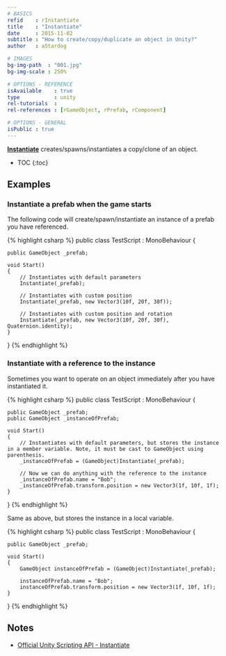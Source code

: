 ```yaml
---
# BASICS
refid    : rInstantiate
title    : "Instantiate"
date     : 2015-11-02
subtitle : "How to create/copy/duplicate an object in Unity?"
author   : aStardog

# IMAGES
bg-img-path  : "001.jpg"
bg-img-scale : 250%

# OPTIONS - REFERENCE
isAvailable    : true
type           : unity
rel-tutorials  : 
rel-references : [rGameObject, rPrefab, rComponent]

# OPTIONS - GENERAL
isPublic : true
---
```

**<a href="https://docs.unity3d.com/ScriptReference/Object.Instantiate.html" class="external">Instantiate</a>** creates/spawns/instantiates a copy/clone of an object.

* TOC
{:toc}

## Examples

### Instantiate a prefab when the game starts

The following code will create/spawn/instantiate an instance of a prefab you have referenced.

{% highlight csharp %}
public class TestScript : MonoBehaviour {

	public GameObject _prefab;

	void Start()
	{
		// Instantiates with default parameters
		Instantiate(_prefab);
		
		// Instantiates with custom position
		Instantiate(_prefab, new Vector3(10f, 20f, 30f));
		
		// Instantiates with custom position and rotation
		Instantiate(_prefab, new Vector3(10f, 20f, 30f), Quaternion.identity);
	}

}
{% endhighlight %}

### Instantiate with a reference to the instance

Sometimes you want to operate on an object immediately after you have instantiated it.

{% highlight csharp %}
public class TestScript : MonoBehaviour {

	public GameObject _prefab;
	public GameObject _instanceOfPrefab;

	void Start()
	{
		// Instantiates with default parameters, but stores the instance in a member variable. Note, it must be cast to GameObject using parenthesis.
		_instanceOfPrefab = (GameObject)Instantiate(_prefab);
		
		// Now we can do anything with the reference to the instance
		_instanceOfPrefab.name = "Bob";
		_instanceOfPrefab.transform.position = new Vector3(1f, 10f, 1f);
	}

}
{% endhighlight %}

Same as above, but stores the instance in a local variable.

{% highlight csharp %}
public class TestScript : MonoBehaviour {

	public GameObject _prefab;

	void Start()
	{
		GameObject instanceOfPrefab = (GameObject)Instantiate(_prefab);
		
		instanceOfPrefab.name = "Bob";
		instanceOfPrefab.transform.position = new Vector3(1f, 10f, 1f);
	}

}
{% endhighlight %}

## Notes

* <a href="https://docs.unity3d.com/ScriptReference/Object.Instantiate.html" class="external">Official Unity Scripting API - Instantiate</a>